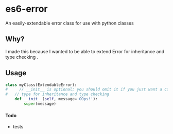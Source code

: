 # es6-error

An easily-extendable error class for use with python classes 

## Why?

I made this because I wanted to be able to extend Error for inheritance and type
checking .

## Usage

```python
class myClass(ExtendableError):
#     // __init__ is optional; you should omit it if you just want a custom error
#   // type for inheritance and type checking
    def __init__(self, message='OOps!'):
        super(message)

```

#### Todo

- tests
